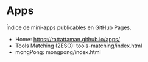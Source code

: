 # Apps

Índice de mini‑apps publicables en GitHub Pages.

- Home: https://rattattaman.github.io/apps/
- Tools Matching (2ESO): tools-matching/index.html
- mongPong: mongpong/index.html

